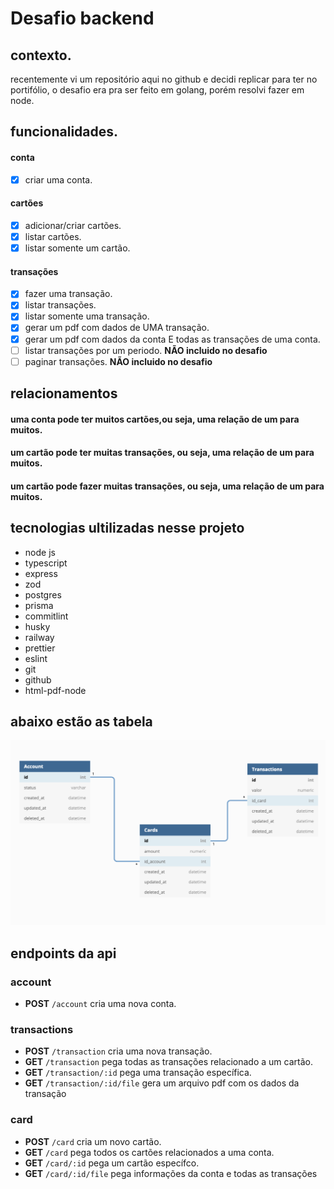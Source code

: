 # Desafio backend

## contexto.

recentemente vi um repositório aqui no github e decidi replicar para ter no portifólio,
o desafio era pra ser feito em golang, porém resolvi fazer em node.

## funcionalidades.

#### conta
- [x] criar uma conta.

#### cartões
- [x] adicionar/criar cartões.
- [x] listar cartões.
- [x] listar somente um cartão.
      
#### transações
- [x] fazer uma transação.
- [x] listar transações.
- [x] listar somente uma transação.
- [x] gerar um pdf com dados de UMA transação.
- [x] gerar um pdf com dados da conta E todas as transações de uma conta.
- [ ] listar transações por um periodo. **NÃO incluido no desafio**
- [ ] paginar transações. **NÃO incluido no desafio**

## relacionamentos

#### uma conta pode ter muitos cartões,ou seja, uma relação de um para muitos.
#### um cartão pode ter muitas transações, ou seja, uma relação de um para muitos.
#### um cartão pode fazer muitas transações, ou seja, uma relação de um para muitos.

## tecnologias ultilizadas nesse projeto

- node js
- typescript
- express
- zod
- postgres
- prisma
- commitlint
- husky
- railway
- prettier
- eslint
- git
- github
- html-pdf-node
  
## abaixo estão as tabela
![Texto alternativo](https://raw.githubusercontent.com/devconductor/desafio-golang/master/img/diagrama.png)

## endpoints da api

### account
- **POST** `/account` cria uma nova conta.

### transactions

- **POST** `/transaction` cria uma nova transação.
- **GET** `/transaction` pega todas as transações relacionado a um cartão.
- **GET** `/transaction/:id` pega uma transação específica.
- **GET** `/transaction/:id/file` gera um arquivo pdf com os dados da transação
  
### card

- **POST** `/card` cria um novo cartão.
- **GET** `/card` pega todos os cartões relacionados a uma conta.
- **GET** `/card/:id` pega um cartão específco.
- **GET** `/card/:id/file` pega informações da conta e todas as transações


